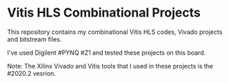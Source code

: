 # Vitis HLS Combinational Projects

This repository contains my combinational Vitis HLS codes, Vivado projects and bitstream files.

I've used Digilent #PYNQ #Z1 and tested these projects on this board.

Note: The Xilinx Vivado and Vitis tools that I used in these projects is the #2020.2 vesrion. 
